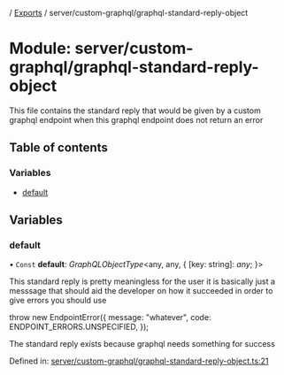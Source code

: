 [](../README.md) / [Exports](../modules.md) / server/custom-graphql/graphql-standard-reply-object

# Module: server/custom-graphql/graphql-standard-reply-object

This file contains the standard reply that would be given by a custom graphql endpoint
when this graphql endpoint does not return an error

## Table of contents

### Variables

- [default](server_custom_graphql_graphql_standard_reply_object.md#default)

## Variables

### default

• `Const` **default**: *GraphQLObjectType*<any, any, { [key: string]: *any*;  }\>

This standard reply is pretty meaningless for the user it is basically
just a messsage that should aid the developer on how it succeeded
in order to give errors you should use

throw new EndpointError({
  message: "whatever",
  code: ENDPOINT_ERRORS.UNSPECIFIED,
});

The standard reply exists because graphql needs something for success

Defined in: [server/custom-graphql/graphql-standard-reply-object.ts:21](https://github.com/onzag/itemize/blob/11a98dec/server/custom-graphql/graphql-standard-reply-object.ts#L21)
